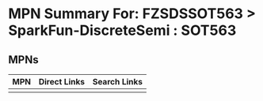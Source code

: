 



# MPN Summary For: FZSDSSOT563 > SparkFun-DiscreteSemi : SOT563

## MPNs
  

|MPN|Direct Links|Search Links|
| :--- | :--- | :--- |
||||
